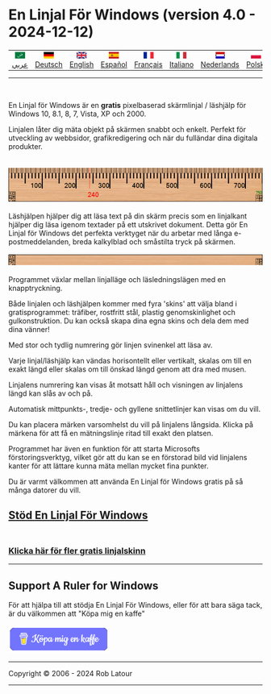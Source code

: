 # En Linjal För Windows (version 4.0 - 2024-12-12)

<!-- header -->
|||||||||||
| :---: | :---: | :---: | :---: | :---: |:---: | :---: | :---: |:---: | :---: |
| [![عربي](/images/flags/ar.png)](../en/README.md)<br>[عربي](../ar/README.md) | [![Deutsch](/images/flags/de.png)](../de/README.md)<br>[Deutsch](../de/README.md) | [![English](/images/flags/en-GB.png)](../en/README.md)<br>[English](../en/README.md) | [![Español](/images/flags/es.png)](../es/README.md)<br>[Español](../es/README.md) | [![Français](/images/flags/fr.png)](../fr/README.md)<br>[Français](../fr/README.md)| [![Italiano](/images/flags/it.png)](../it/README.md)<br>[Italiano](../it/README.md) | [![Nederlands](/images/flags/nl.png)](../nl/README.md)<br>[Nederlands](../nl/README.md) | [![Polski](/images/flags/pl.png)](../pl/README.md)<br>[Polski](../pl/README.md) | [![Português](/images/flags/pt.png)](../pt/README.md)<br>[Português](../pt/README.md) | [![Svenska](/images/flags/sv.png)](../sv/README.md)<br>[Svenska](../sv/README.md) |

- - -
<br>
<!-- header -->


En Linjal för Windows är en **gratis** pixelbaserad skärmlinjal / läshjälp för Windows 10, 8.1, 8, 7, Vista, XP och 2000.  
  
Linjalen låter dig mäta objekt på skärmen snabbt och enkelt. Perfekt för utveckling av webbsidor, grafikredigering och när du fulländar dina digitala produkter.
<br><br>   
[![ruler](/images/ruler.png)](screenshot.png)
<br><br>
Läshjälpen hjälper dig att läsa text på din skärm precis som en linjalkant hjälper dig läsa igenom textader på ett utskrivet dokument. Detta gör En Linjal för Windows det perfekta verktyget när du arbetar med långa e-postmeddelanden, breda kalkylblad och småstilta tryck på skärmen.
<br><br>
![Guide de lecture](/images/readingguide.png)
<br>  
Programmet växlar mellan linjalläge och läsledningslägen med en knapptryckning.  
  
Både linjalen och läshjälpen kommer med fyra 'skins' att välja bland i gratisprogrammet: träfiber, rostfritt stål, plastig genomskinlighet och gulkonstruktion. Du kan också skapa dina egna skins och dela dem med dina vänner!  
  
Med stor och tydlig numrering gör linjen svinenkel att läsa av.  
  
Varje linjal/läshjälp kan vändas horisontellt eller vertikalt, skalas om till en exakt längd eller skalas om till önskad längd genom att dra med musen.  
  
Linjalens numrering kan visas åt motsatt håll och visningen av linjalens längd kan slås av och på.  
  
Automatisk mittpunkts-, tredje- och gyllene snittetlinjer kan visas om du vill.  
  
Du kan placera märken varsomhelst du vill på linjalens långsida. Klicka på märkena för att få en mätningslinje ritad till exakt den platsen.  
  
Programmet har även en funktion för att starta Microsofts förstoringsverktyg, vilket gör att du kan se en förstorad bild vid linjalens kanter för att lättare kunna mäta mellan mycket fina punkter.  
  
Du är varmt välkommen att använda En Linjal för Windows gratis på så många datorer du vill.

## [Stöd En Linjal För Windows](https://6ec1f0a2f74d4d0c2019-591364a760543a57f40bab2c37672676.ssl.cf5.rackcdn.com/arulersetupv40.exe)<br><br>

### [Klicka här för fler gratis linjalskinn](skins.md) 

* * * 
## Support A Ruler for Windows

För att hjälpa till att stödja En Linjal För Windows, eller för att bara säga tack, är du välkommen att "Köpa mig en kaffe"<br><br>
[<img alt="Köpa mig en kaffe" width="200px" src="buymeacoffee-swedish.png" />](https://www.buymeacoffee.com/roblatour)
* * *
Copyright © 2006 - 2024 Rob Latour
* * *